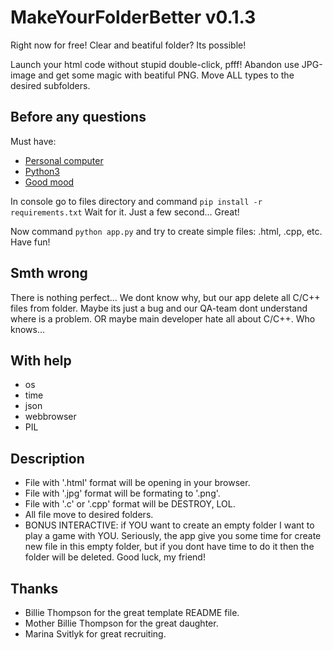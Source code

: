 # MakeYourFolderBetter v0.1.3
Right now for free! Clear and beatiful folder? Its possible!

Launch your html code without stupid double-click, pfff!
Abandon use JPG-image and get some magic with beatiful PNG.
Move ALL types to the desired subfolders.

## Before any questions
Must have:
* [Personal computer](https://en.wikipedia.org/wiki/Personal_computer)
* [Python3](https://www.python.org/download/releases/3.0/)
* [Good mood](https://context.reverso.net/%D0%BF%D0%B5%D1%80%D0%B5%D0%B2%D0%BE%D0%B4/%D0%B0%D0%BD%D0%B3%D0%BB%D0%B8%D0%B9%D1%81%D0%BA%D0%B8%D0%B9-%D1%80%D1%83%D1%81%D1%81%D0%BA%D0%B8%D0%B9/good+mood)

In console go to files directory and command `pip install -r requirements.txt`
Wait for it. Just a few second... Great!

Now command `python app.py` and try to create simple files: .html, .cpp, etc.
Have fun!

## Smth wrong
There is nothing perfect... 
We dont know why, but our app delete all C/C++ files from folder.
Maybe its just a bug and our QA-team dont understand where is a problem.
OR maybe main developer hate all about C/C++. Who knows...

## With help
- os
- time
- json
- webbrowser
- PIL

## Description
- File with '.html' format will be opening in your browser.
- File with '.jpg' format will be formating to '.png'.
- File with '.c' or '.cpp' format will be DESTROY, LOL.
- All file move to desired folders.
- BONUS INTERACTIVE: if YOU want to create an empty folder I want to play a game with YOU.
Seriously, the app give you some time for create new file in this empty folder, but if you dont have time to do it then the folder will be deleted. 
Good luck, my friend!

## Thanks
- Billie Thompson for the great template README file.
- Mother Billie Thompson for the great daughter.
- Marina Svitlyk for great recruiting.
